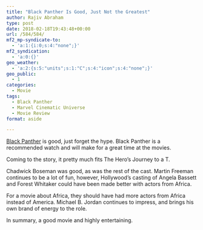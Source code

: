 ```yaml
---
title: "Black Panther Is Good, Just Not the Greatest"
author: Rajiv Abraham
type: post
date: 2018-02-18T19:43:48+00:00
url: /584/584/
mf2_mp-syndicate-to:
  - 'a:1:{i:0;s:4:"none";}'
mf2_syndication:
  - 'a:0:{}'
geo_weather:
  - 'a:2:{s:5:"units";s:1:"C";s:4:"icon";s:4:"none";}'
geo_public:
  - 1
categories:
  - Movie
tags:
  - Black Panther
  - Marvel Cinematic Universe
  - Movie Review
format: aside

---
```

<a href="https://www.imdb.com/title/tt1825683/" target="_blank" rel="noopener">Black Panther</a> is good, just forget the hype. Black Panther is a recommended watch and will make for a great time at the movies.

Coming to the story, it pretty much fits The Hero&#8217;s Journey to a T.

Chadwick Boseman was good, as was the rest of the cast. Martin Freeman continues to be a lot of fun, however, Hollywood&#8217;s casting of Angela Bassett and Forest Whitaker could have been made better with actors from Africa.

For a movie about Africa, they should have had more actors from Africa instead of America. Michael B. Jordan continues to impress, and brings his own brand of energy to the role.


In summary, a good movie and highly entertaining.
